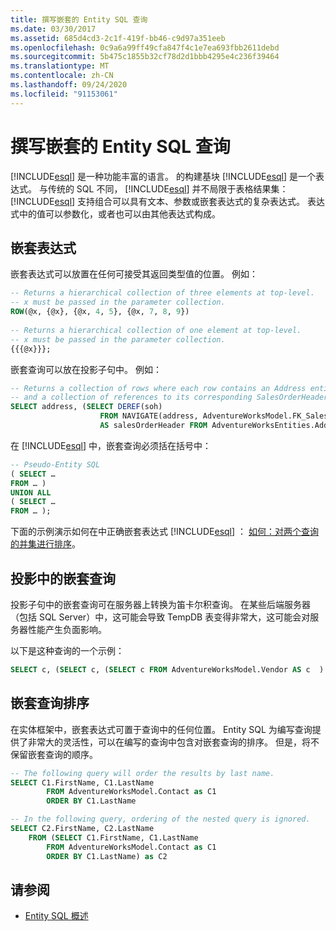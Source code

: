 ```yaml
---
title: 撰写嵌套的 Entity SQL 查询
ms.date: 03/30/2017
ms.assetid: 685d4cd3-2c1f-419f-bb46-c9d97a351eeb
ms.openlocfilehash: 0c9a6a99ff49cfa847f4c1e7ea693fbb2611debd
ms.sourcegitcommit: 5b475c1855b32cf78d2d1bbb4295e4c236f39464
ms.translationtype: MT
ms.contentlocale: zh-CN
ms.lasthandoff: 09/24/2020
ms.locfileid: "91153061"
---
```

# <a name="composing-nested-entity-sql-queries"></a>撰写嵌套的 Entity SQL 查询

[!INCLUDE[esql](../../../../../../includes/esql-md.md)] 是一种功能丰富的语言。 的构建基块 [!INCLUDE[esql](../../../../../../includes/esql-md.md)] 是一个表达式。 与传统的 SQL 不同， [!INCLUDE[esql](../../../../../../includes/esql-md.md)] 并不局限于表格结果集： [!INCLUDE[esql](../../../../../../includes/esql-md.md)] 支持组合可以具有文本、参数或嵌套表达式的复杂表达式。 表达式中的值可以参数化，或者也可以由其他表达式构成。  
  
## <a name="nested-expressions"></a>嵌套表达式  

 嵌套表达式可以放置在任何可接受其返回类型值的位置。 例如：  
  
```sql  
-- Returns a hierarchical collection of three elements at top-level.
-- x must be passed in the parameter collection.  
ROW(@x, {@x}, {@x, 4, 5}, {@x, 7, 8, 9})  
  
-- Returns a hierarchical collection of one element at top-level.  
-- x must be passed in the parameter collection.  
{{{@x}}};  
```  
  
 嵌套查询可以放在投影子句中。 例如：  
  
```sql  
-- Returns a collection of rows where each row contains an Address entity.  
-- and a collection of references to its corresponding SalesOrderHeader entities.  
SELECT address, (SELECT DEREF(soh)
                    FROM NAVIGATE(address, AdventureWorksModel.FK_SalesOrderHeader_Address_BillToAddressID) AS soh)
                    AS salesOrderHeader FROM AdventureWorksEntities.Address AS address  
```  
  
 在 [!INCLUDE[esql](../../../../../../includes/esql-md.md)] 中，嵌套查询必须括在括号中：  
  
```sql  
-- Pseudo-Entity SQL  
( SELECT …  
FROM … )  
UNION ALL  
( SELECT …  
FROM … );  
```  
  
 下面的示例演示如何在中正确嵌套表达式 [!INCLUDE[esql](../../../../../../includes/esql-md.md)] ： [如何：对两个查询的并集进行排序](/previous-versions/dotnet/netframework-4.0/bb896299(v=vs.100))。  
  
## <a name="nested-queries-in-projection"></a>投影中的嵌套查询  

 投影子句中的嵌套查询可在服务器上转换为笛卡尔积查询。 在某些后端服务器（包括 SQL Server）中，这可能会导致 TempDB 表变得非常大，这可能会对服务器性能产生负面影响。  
  
 以下是这种查询的一个示例：  
  
```sql  
SELECT c, (SELECT c, (SELECT c FROM AdventureWorksModel.Vendor AS c  ) As Inner2 FROM AdventureWorksModel.JobCandidate AS c  ) As Inner1 FROM AdventureWorksModel.EmployeeDepartmentHistory AS c  
```  
  
## <a name="ordering-nested-queries"></a>嵌套查询排序  

 在实体框架中，嵌套表达式可置于查询中的任何位置。 Entity SQL 为编写查询提供了非常大的灵活性，可以在编写的查询中包含对嵌套查询的排序。 但是，将不保留嵌套查询的顺序。  
  
```sql  
-- The following query will order the results by last name.  
SELECT C1.FirstName, C1.LastName  
        FROM AdventureWorksModel.Contact as C1  
        ORDER BY C1.LastName  
```  
  
```sql  
-- In the following query, ordering of the nested query is ignored.  
SELECT C2.FirstName, C2.LastName  
    FROM (SELECT C1.FirstName, C1.LastName  
        FROM AdventureWorksModel.Contact as C1  
        ORDER BY C1.LastName) as C2  
```  
  
## <a name="see-also"></a>请参阅

- [Entity SQL 概述](entity-sql-overview.md)
